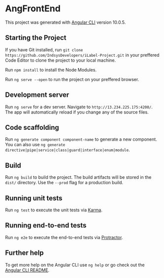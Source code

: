 # AngFrontEnd

This project was generated with [Angular CLI](https://github.com/angular/angular-cli) version 10.0.5.

## Starting the Project

If you have Git installed, run `git clone https://github.com/IndsysDevelopers/iLabel-Project.git` in your preffered Code Editor to clone the project to your local machine.

Run `npm install` to install the Node Modules.

Run  `ng serve --open` to run the project on your preffered browser.

## Development server

Run `ng serve` for a dev server. Navigate to `http://13.234.225.175:4200/`. The app will automatically reload if you change any of the source files.

## Code scaffolding

Run `ng generate component component-name` to generate a new component. You can also use `ng generate directive|pipe|service|class|guard|interface|enum|module`.

## Build

Run `ng build` to build the project. The build artifacts will be stored in the `dist/` directory. Use the `--prod` flag for a production build.

## Running unit tests

Run `ng test` to execute the unit tests via [Karma](https://karma-runner.github.io).

## Running end-to-end tests

Run `ng e2e` to execute the end-to-end tests via [Protractor](http://www.protractortest.org/).

## Further help

To get more help on the Angular CLI use `ng help` or go check out the [Angular CLI README](https://github.com/angular/angular-cli/blob/master/README.md).
